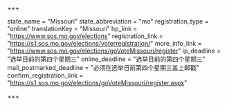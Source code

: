 +++

state_name = "Missouri"
state_abbreviation = "mo"
registration_type = "online"
translationKey = "Missouri"
hp_link = "https://www.sos.mo.gov/elections"
registration_link = "https://s1.sos.mo.gov/elections/voterregistration/"
more_info_link = "https://www.sos.mo.gov/elections/goVoteMissouri/register"
ip_deadline = "选举日前的第四个星期三"
online_deadline = "选举日前的第四个星期三"
mail_postmarked_deadline = "必须在选举日前第四个星期三盖上邮戳"
confirm_registration_link = "https://s1.sos.mo.gov/elections/goVoteMissouri/register.aspx"

+++